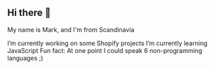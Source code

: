 ## Hi there 👋
My name is Mark, and I'm from Scandinavia

I’m currently working on some Shopify projects
I’m currently learning JavaScript
Fun fact: At one point I could speak 6 non-programming languages ;)
